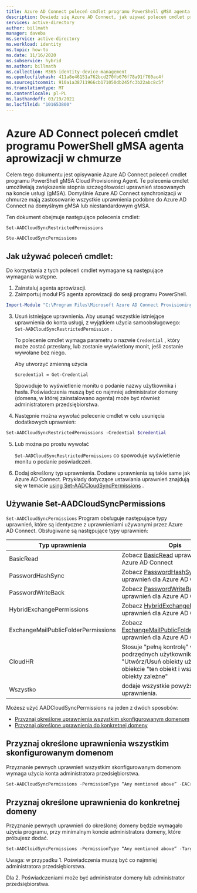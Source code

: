 ```yaml
---
title: Azure AD Connect poleceń cmdlet programu PowerShell gMSA agenta aprowizacji w chmurze
description: Dowiedz się Azure AD Connect, jak używać poleceń cmdlet programu PowerShell gMSA agenta aprowizacji w chmurze.
services: active-directory
author: billmath
manager: daveba
ms.service: active-directory
ms.workload: identity
ms.topic: how-to
ms.date: 11/16/2020
ms.subservice: hybrid
ms.author: billmath
ms.collection: M365-identity-device-management
ms.openlocfilehash: 411a8e46151a762bcd270fb676f78a91f760ac4f
ms.sourcegitcommit: 910a1a38711966cb171050db245fc3b22abc8c5f
ms.translationtype: MT
ms.contentlocale: pl-PL
ms.lasthandoff: 03/19/2021
ms.locfileid: "101653800"
---
```

# <a name="azure-ad-connect-cloud-provisioning-agent-gmsa-powershell-cmdlets"></a>Azure AD Connect poleceń cmdlet programu PowerShell gMSA agenta aprowizacji w chmurze

Celem tego dokumentu jest opisywanie Azure AD Connect poleceń cmdlet programu PowerShell gMSA Cloud Provisioning Agent. Te polecenia cmdlet umożliwiają zwiększenie stopnia szczegółowości uprawnień stosowanych na koncie usługi (gMSA). Domyślnie Azure AD Connect synchronizacji w chmurze mają zastosowanie wszystkie uprawnienia podobne do Azure AD Connect na domyślnym gMSA lub niestandardowym gMSA. 

Ten dokument obejmuje następujące polecenia cmdlet:  

`Set-AADCloudSyncRestrictedPermissions`

`Ste-AADCloudSyncPermissions` 

## <a name="how-to-use-the-cmdlets"></a>Jak używać poleceń cmdlet:  

Do korzystania z tych poleceń cmdlet wymagane są następujące wymagania wstępne.

1. Zainstaluj agenta aprowizacji. 
2. Zaimportuj moduł PS agenta aprowizacji do sesji programu PowerShell. 

 ```PowerShell
 Import-Module "C:\Program Files\Microsoft Azure AD Connect Provisioning Agent\Microsoft.CloudSync.Powershell.dll"  
 ```
3. Usuń istniejące uprawnienia.  Aby usunąć wszystkie istniejące uprawnienia do konta usługi, z wyjątkiem użycia samoobsługowego: `Set-AADCloudSyncRestrictedPermission` .  

    To polecenie cmdlet wymaga parametru o nazwie `Credential` , który może zostać przesłany, lub zostanie wyświetlony monit, jeśli zostanie wywołane bez niego.

    Aby utworzyć zmienną użycia  

   `$credential = Get-Credential` 

   Spowoduje to wyświetlenie monitu o podanie nazwy użytkownika i hasła. Poświadczenia muszą być co najmniej administrator domeny (domena, w której zainstalowano agenta) może być również administratorem przedsiębiorstwa. 

4.  Następnie można wywołać polecenie cmdlet w celu usunięcia dodatkowych uprawnień: 
   ```PowerShell
   Set-AADCloudSyncRestrictedPermissions -Credential $credential 
   ```
5. Lub można po prostu wywołać 

   `Set-AADCloudSyncRestrictedPermissions` co spowoduje wyświetlenie monitu o podanie poświadczeń. 

 6.  Dodaj określony typ uprawnienia.  Dodane uprawnienia są takie same jak Azure AD Connect.  Przykłady dotyczące ustawiania uprawnień znajdują się w temacie [using Set-AADCloudSyncPermissions](#using-set-aadcloudsyncpermissions) .

## <a name="using-set-aadcloudsyncpermissions"></a>Używanie Set-AADCloudSyncPermissions 
`Set-AADCloudSyncPermissions` Program obsługuje następujące typy uprawnień, które są identyczne z uprawnieniami używanymi przez Azure AD Connect. Obsługiwane są następujące typy uprawnień: 

|Typ uprawnienia|Opis|
|-----|-----|
|BasicRead| Zobacz [BasicRead](../../active-directory/hybrid/how-to-connect-configure-ad-ds-connector-account.md#configure-basic-read-only-permissions) uprawnień dla Azure AD Connect|
|PasswordHashSync|Zobacz [PasswordHashSync](../../active-directory/hybrid/how-to-connect-configure-ad-ds-connector-account.md#permissions-for-password-hash-synchronization) uprawnień dla Azure AD Connect|
|PasswordWriteBack|Zobacz [PasswordWriteBack](../../active-directory/hybrid/how-to-connect-configure-ad-ds-connector-account.md#permissions-for-password-writeback) uprawnień dla Azure AD Connect|
|HybridExchangePermissions|Zobacz [HybridExchangePermissions](../../active-directory/hybrid/how-to-connect-configure-ad-ds-connector-account.md#permissions-for-exchange-hybrid-deployment) uprawnień dla Azure AD Connect| 
|ExchangeMailPublicFolderPermissions| Zobacz [ExchangeMailPublicFolderPermissions](../../active-directory/hybrid/how-to-connect-configure-ad-ds-connector-account.md#permissions-for-exchange-mail-public-folders-preview) uprawnień dla Azure AD Connect| 
|CloudHR| Stosuje "pełną kontrolę" w "obiektów podrzędnych użytkownika" i "Utwórz/Usuń obiekty użytkownika" w obiekcie "ten obiekt i wszystkie obiekty zależne"| 
|Wszystko|dodaje wszystkie powyższe uprawnienia.| 



Możesz użyć AADCloudSyncPermissions na jeden z dwóch sposobów:
- [Przyznaj określone uprawnienia wszystkim skonfigurowanym domenom](#grant-a-certain-permission-to-all-configured-domains) 
- [Przyznaj określone uprawnienia do konkretnej domeny](#grant-a-certain-permission-to-a-specific-domain) 
## <a name="grant-a-certain-permission-to-all-configured-domains"></a>Przyznaj określone uprawnienia wszystkim skonfigurowanym domenom 
Przyznanie pewnych uprawnień wszystkim skonfigurowanym domenom wymaga użycia konta administratora przedsiębiorstwa.


 ```PowerShell
Set-AADCloudSyncPermissions -PermissionType “Any mentioned above” -EACredential $credential (prepopulated same as above [$credential = Get-Credential]) 
```

## <a name="grant-a-certain-permission-to-a-specific-domain"></a>Przyznaj określone uprawnienia do konkretnej domeny 
Przyznanie pewnych uprawnień do określonej domeny będzie wymagało użycia programu, przy minimalnym koncie administratora domeny, które próbujesz dodać.


 ```PowerShell
Set-AADCloidSyncPermissions -PermissionType “Any mentioned above” -TargetDomain “FQDN of domain” (has to be already configured through wizard) -TargetDomaincredential $credential(same as above) 
```
 

Uwaga: w przypadku 1. Poświadczenia muszą być co najmniej administratora przedsiębiorstwa. 

Dla 2. Poświadczeniami może być administrator domeny lub administrator przedsiębiorstwa. 

  

